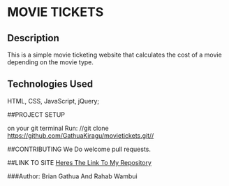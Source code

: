 # MOVIE TICKETS 

## Description

This is a simple movie ticketing website that calculates the cost of a movie depending on the movie type.


## Technologies Used

HTML, CSS, JavaScript, jQuery;

##PROJECT SETUP

on your git terminal Run:
//git clone https://github.com/GathuaKiragu/movietickets.git//

##CONTRIBUTING
We Do welcome pull requests.



##LINK TO SITE
[Heres The Link To My Repository](https://github.com/GathuaKiragu/movietickets.git)

###Author: Brian Gathua And Rahab Wambui

